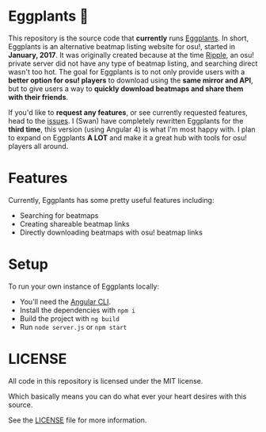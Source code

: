 # Eggplants 🍆

This repository is the source code that **currently** runs [Eggplants](https://eggplants.org). In short, Eggplants is an alternative beatmap listing website for osu!, started in **January, 2017**. It was originally created because at the time [Ripple](https://ripple.moe), an osu! private server did not have any type of beatmap listing, and searching direct wasn't too hot. The goal for Eggplants is to not only provide users with a **better option for osu! players** to download using the **same mirror and API**, but to give users a way to **quickly download beatmaps and share them with their friends**. 

If you'd like to **request any features**, or see currently requested features, head to the [issues](https://github.com/Eggplants/Eggplants/issues). I (Swan) have completely rewritten Eggplants for the **third time**, this version (using Angular 4) is what I'm most happy with. I plan to expand on Eggplants **A LOT**  and make it a great hub with tools for osu! players all around.

# Features
Currently, Eggplants has some pretty useful features including: 
* Searching for beatmaps
* Creating shareable beatmap links
* Directly downloading beatmaps with osu! beatmap links

# Setup
To run your own instance of Eggplants locally: 
* You'll need the [Angular CLI](https://cli.angular.io/).
* Install the dependencies with `npm i`
* Build the project with `ng build`
* Run `node server.js` or `npm start`

# LICENSE
All code in this repository is licensed under the MIT license.

Which basically means you can do what ever your heart desires with this source.

See the [LICENSE](https://github.com/Eggplants/Eggplants/blob/master/LICENSE) file for more information.
